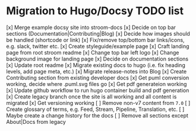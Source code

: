 # Migration to Hugo/Docsy TODO list

[x] Merge example docsy site into stroom-docs
[x] Decide on top bar sections (Documentation|Contributing|Blog)
[x] Decide how images should be handled (shortcode or link)
[x] Fix/remove top/bottom bar links/icons, e.g. slack, twitter etc.
[x] Create styleguide/example page
[x] Craft landing page from root stroom readme
[x] Change top bar left logo
[x] Change background image for landing page
[x] Decide on documentation sections
[x] Update root readme
[x] Migrate existing docs to hugo (i.e. fix heading levels, add page meta, etc.)
[x] Migrate release-notes into Blog
[x] Create Contributing section from existing developer docs
[x] Get puml conversion working, decide where .puml.svg files go
[x] Get pdf generateion working
[x] Update github workflow to run hugo container build and pdf generation
[x] Create legacy branch once the site is all working and all content is migrated
[x] Get versioning working
[ ] Remove non-v7 content from `7.0`
[ ] Create glossary of terms, e.g. Feed, Stream, Pipeline, Translation, etc.
[ ] Maybe create a change history for the docs
[ ] Remove all sections except About|Docs from legacy
